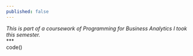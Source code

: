 ```yaml
---
published: false
---
```

_This is part of a coursework of Programming for Business Analytics I took this semester._<br>
***<br>
code()
